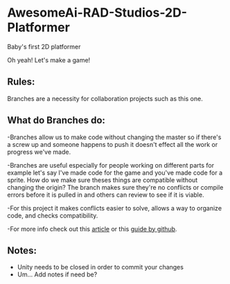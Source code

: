 # AwesomeAi-RAD-Studios-2D-Platformer
Baby's first 2D platformer

Oh yeah! Let's make a game!

## Rules:
   Branches are a necessity for collaboration projects such as this one.
 
## What do Branches do:
 
   -Branches allow us to make code without changing the master so if there's a screw up and someone happens to push it doesn't effect all the work or progress we've made.
   
   -Branches are useful especially for people working on different parts for example let's say I've made code for the game and you've made code for a sprite. How do we make sure  theses things are compatible without changing the origin? The branch makes sure they're no conflicts or compile errors before it is pulled in and others can review to see if it is viable.
   
   -For this project it makes conflicts easier to solve, allows a way to organize code, and checks compatibility.
   
   -For more info check out this [article](https://thenewstack.io/dont-mess-with-the-master-working-with-branches-in-git-and-github/#:~:text=Essentially%20creating%20a%20timeline%20of,changes%20%E2%80%94%20is%20by%20using%20branches.)  or this [guide by github](https://guides.github.com/introduction/flow/).
   
## Notes:
- Unity needs to be closed in order to commit your changes
- Um... Add notes if need be?
 
 
 
